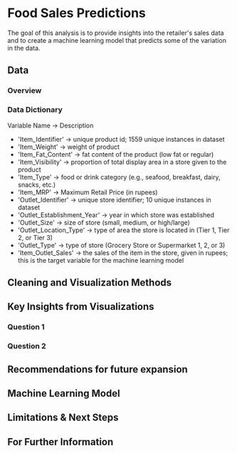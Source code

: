 # **Food Sales Predictions**

The goal of this analysis is to provide insights into the retailer's sales data and to create a machine learning model that predicts some of the variation in the data. 

## Data

### Overview

### Data Dictionary

Variable Name -> Description
- 'Item_Identifier' -> unique product id; 1559 unique instances in dataset
- 'Item_Weight' -> weight of product
- 'Item_Fat_Content' -> fat content of the product (low fat or regular)
- 'Item_Visibility' -> proportion of total display area in a store given to the product
- 'Item_Type' -> food or drink category (e.g., seafood, breakfast, dairy, snacks, etc.)
- 'Item_MRP' -> Maximum Retail Price (in rupees)
- 'Outlet_Identifier' -> unique store identifier; 10 unique instances in dataset
- 'Outlet_Establishment_Year' -> year in which store was established
- 'Outlet_Size' -> size of store (small, medium, or high/large)
- 'Outlet_Location_Type' -> type of area the store is located in (Tier 1, Tier 2, or Tier 3)
- 'Outlet_Type' -> type of store (Grocery Store or Supermarket 1, 2, or 3)
- 'Item_Outlet_Sales' -> the sales of the item in the store, given in rupees; this is the target variable for the machine learning model

## Cleaning and Visualization Methods

## Key Insights from Visualizations

### Question 1

### Question 2

## Recommendations for future expansion

## Machine Learning Model

## Limitations & Next Steps

## For Further Information
